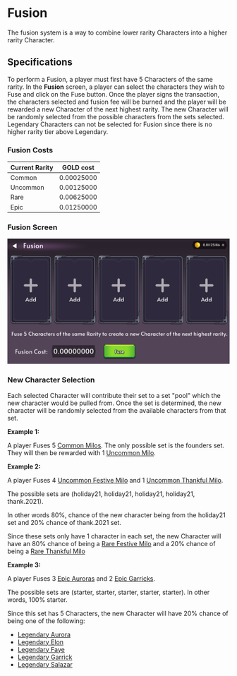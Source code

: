 # Fusion

The fusion system is a way to combine lower rarity Characters into a higher rarity Character.

## Specifications

To perform a Fusion, a player must first have 5 Characters of the same rarity. In the **Fusion** screen, a player can select the characters they wish to Fuse and click on the Fuse button. Once the player signs the transaction, the characters selected and fusion fee will be burned and the player will be rewarded a new Character of the next highest rarity. The new Character will be randomly selected from the possible characters from the sets selected. Legendary Characters can not be selected for Fusion since there is no higher rarity tier above Legendary.

### Fusion Costs

| Current Rarity | GOLD cost  |
| -------------- | ---------- |
| Common         | 0.00025000 |
| Uncommon       | 0.00125000 |
| Rare           | 0.00625000 |
| Epic           | 0.01250000 |

### Fusion Screen

![Fusion Screen](img/fusion.png)

### New Character Selection

Each selected Character will contribute their set to a set "pool" which the new character would be pulled from. Once the set is determined, the new character will be randomly selected from the available characters from that set.

**Example 1:**

A player Fuses 5 [Common Milos](https://wax.atomichub.io/explorer/template/wax-mainnet/blokchainrpg/Milo_358969). The only possible set is the founders set. They will then be rewarded with 1 [Uncommon Milo](https://wax.atomichub.io/explorer/template/wax-mainnet/blokchainrpg/Milo_358972).

**Example 2:**

A player Fuses 4 [Uncommon Festive Milo](https://wax.atomichub.io/explorer/template/wax-mainnet/blokchainrpg/Festive-Milo_400942) and 1 [Uncommon Thankful Milo](https://wax.atomichub.io/explorer/template/wax-mainnet/blokchainrpg/Thankful-Milo_366835).

The possible sets are (holiday21, holiday21, holiday21, holiday21, thank.2021).

In other words 80%, chance of the new character being from the holiday21 set and 20% chance of thank.2021 set.

Since these sets only have 1 character in each set, the new Character will have an 80% chance of being a [Rare Festive Milo](https://wax.atomichub.io/explorer/template/wax-mainnet/blokchainrpg/Festive-Milo_400944) and a 20% chance of being a [Rare Thankful Milo](https://wax.atomichub.io/explorer/template/wax-mainnet/blokchainrpg/Thankful-Milo_366837)

**Example 3:**

A player Fuses 3 [Epic Auroras](https://wax.atomichub.io/explorer/template/wax-mainnet/brpg/Aurora_497759) and 2 [Epic Garricks](https://wax.atomichub.io/explorer/template/wax-mainnet/brpg/Garrick_497762).

The possible sets are (starter, starter, starter, starter, starter). In other words, 100% starter.

Since this set has 5 Characters, the new Character will have 20% chance of being one of the following:

- [Legendary Aurora](https://wax.atomichub.io/explorer/template/wax-mainnet/brpg/Aurora_497764)
- [Legendary Elon](https://wax.atomichub.io/explorer/template/wax-mainnet/brpg/Elon_497765)
- [Legendary Faye](https://wax.atomichub.io/explorer/template/wax-mainnet/brpg/Faye_497766)
- [Legendary Garrick](https://wax.atomichub.io/explorer/template/wax-mainnet/brpg/Garrick_497767)
- [Legendary Salazar](https://wax.atomichub.io/explorer/template/wax-mainnet/brpg/Salazar_497768)
